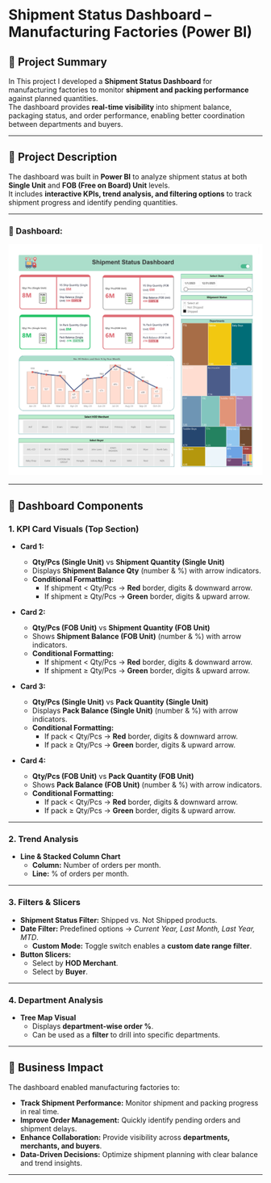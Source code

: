 # Shipment Status Dashboard – Manufacturing Factories (Power BI)

## 📌 Project Summary
In This project I developed a **Shipment Status Dashboard** for manufacturing factories to monitor **shipment and packing performance** against planned quantities.  
The dashboard provides **real-time visibility** into shipment balance, packaging status, and order performance, enabling better coordination between departments and buyers.

---

## 📖 Project Description

The dashboard was built in **Power BI** to analyze shipment status at both **Single Unit** and **FOB (Free on Board) Unit** levels.  
It includes **interactive KPIs, trend analysis, and filtering options** to track shipment progress and identify pending quantities.

---
### 🔹 Dashboard:

**![Project Image](images/1.jpg)**

---

## 🔹 Dashboard Components

### 1. KPI Card Visuals (Top Section)

- **Card 1:**  
  - **Qty/Pcs (Single Unit)** vs **Shipment Quantity (Single Unit)**  
  - Displays **Shipment Balance Qty** (number & %) with arrow indicators.  
  - **Conditional Formatting:**  
    - If shipment < Qty/Pcs → **Red** border, digits & downward arrow.  
    - If shipment ≥ Qty/Pcs → **Green** border, digits & upward arrow.  

- **Card 2:**  
  - **Qty/Pcs (FOB Unit)** vs **Shipment Quantity (FOB Unit)**  
  - Shows **Shipment Balance (FOB Unit)** (number & %) with arrow indicators.  
  - **Conditional Formatting:**  
    - If shipment < Qty/Pcs → **Red** border, digits & downward arrow.  
    - If shipment ≥ Qty/Pcs → **Green** border, digits & upward arrow.  

- **Card 3:**  
  - **Qty/Pcs (Single Unit)** vs **Pack Quantity (Single Unit)**  
  - Displays **Pack Balance (Single Unit)** (number & %) with arrow indicators.  
  - **Conditional Formatting:**  
    - If pack < Qty/Pcs → **Red** border, digits & downward arrow.  
    - If pack ≥ Qty/Pcs → **Green** border, digits & upward arrow.  

- **Card 4:**  
  - **Qty/Pcs (FOB Unit)** vs **Pack Quantity (FOB Unit)**  
  - Shows **Pack Balance (FOB Unit)** (number & %) with arrow indicators.  
  - **Conditional Formatting:**  
    - If pack < Qty/Pcs → **Red** border, digits & downward arrow.  
    - If pack ≥ Qty/Pcs → **Green** border, digits & upward arrow.  

---

### 2. Trend Analysis
- **Line & Stacked Column Chart**  
  - **Column:** Number of orders per month.  
  - **Line:** % of orders per month.  

---

### 3. Filters & Slicers
- **Shipment Status Filter:** Shipped vs. Not Shipped products.  
- **Date Filter:** Predefined options → *Current Year, Last Month, Last Year, MTD*.  
  - **Custom Mode:** Toggle switch enables a **custom date range filter**.  
- **Button Slicers:**  
  - Select by **HOD Merchant**.  
  - Select by **Buyer**.  

---

### 4. Department Analysis
- **Tree Map Visual**  
  - Displays **department-wise order %**.  
  - Can be used as a **filter** to drill into specific departments.  

---

## 🔹 Business Impact
The dashboard enabled manufacturing factories to:
- **Track Shipment Performance:** Monitor shipment and packing progress in real time.  
- **Improve Order Management:** Quickly identify pending orders and shipment delays.  
- **Enhance Collaboration:** Provide visibility across **departments, merchants, and buyers**.  
- **Data-Driven Decisions:** Optimize shipment planning with clear balance and trend insights.  

---

